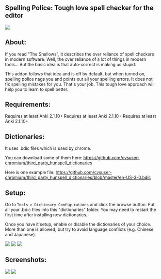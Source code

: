 ## Spelling Police: Tough love spell checker for the editor

<img src="https://github.com/lovac42/SpellingPolice/blob/master/screenshots/intro.png?raw=true">

## About:
If you read "The Shallows", it describes the over reliance of spell checkers in modern software. Well, the over reliance of a lot of things in modern tools... But the basic idea is that auto-correct is making us stupid.

This addon follows that idea and is off by default, but when turned on, spelling police nags you and points out all your spelling errors. It does not fix spelling mistakes for you. That's your job. This tough love approach will help you to learn to spell better.

## Requirements:
Requires at least Anki 2.1.10+
Requires at least Anki 2.1.10+
Requires at least Anki 2.1.10+


## Dictionaries:
It uses .bdic files which is used by chrome.

You can download some of them here: https://github.com/cvsuser-chromium/third_party_hunspell_dictionaries  

Here is one example file: https://github.com/cvsuser-chromium/third_party_hunspell_dictionaries/blob/master/en-US-3-0.bdic  

## Setup:
Go to `Tools > Dictionary Configurations` and click the browse button. Put all your .bdic files into this "dictionaries" folder. You may need to restart the first time after installing new dictionaries.

Once you have it setup, enable or disable the dictionaries of your choice. More than one is allowed, but try to avoid language conflicts (e.g. Chinese and Japanese).

<img src="https://github.com/lovac42/SpellingPolice/blob/master/screenshots/setup.png?raw=true">  

<img src="https://github.com/lovac42/SpellingPolice/blob/master/screenshots/dictMan.png?raw=true">  

<img src="https://github.com/lovac42/SpellingPolice/blob/master/screenshots/folder.png?raw=true">  



## Screenshots:

<img src="https://github.com/lovac42/SpellingPolice/blob/master/screenshots/cmenu.png?raw=true">  

<img src="https://github.com/lovac42/SpellingPolice/blob/master/screenshots/during_review.png?raw=true">  

